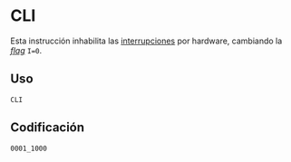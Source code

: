 # CLI

Esta instrucción inhabilita las [interrupciones](../cpu#interrupciones) por hardware, cambiando la [_flag_](../cpu#flags) `I=0`.

## Uso

```vonsim
CLI
```

## Codificación

`0001_1000`
